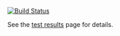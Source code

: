[![Build Status](https://travis-ci.org/baraneetharan/webdriverjs.svg?branch=master)](https://travis-ci.org/baraneetharan/webdriverjs)

See the [test results](http://htmlpreview.github.com/?https://github.com/baraneetharan/webdriverjs/blob/master/mochawesome-reports/custom_ReportName.html) page for details.